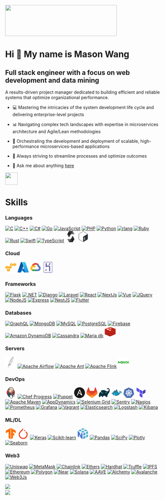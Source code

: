 <p align="left"><img src="https://media3.giphy.com/media/aYQ1Enqu89rQfr4JSS/giphy.gif?cid=790b76116efcc7105ca49d858c320938328b0751a5b11355&rid=giphy.gif&ct=s" width="360" height="100"  /></p>


Hi 👋 My name is Mason Wang
======================

Full stack engineer with a focus on web development and data mining
------------------------------------------------------------------------

A results-driven project manager dedicated to building efficient and reliable systems that optimize organizational performance.

* 💻 Mastering the intricacies of the system development life cycle and delivering enterprise-level projects

* 📊 Navigating complex tech landscapes with expertise in microservices architecture and Agile/Lean methodologies

* 🌟 Orchestrating the development and deployment of scalable, high-performance microservices-based applications

* 🎯 Always striving to streamline processes and optimize outcomes

* 💬 Ask me about anything [here](https://github.com/t110e4/t110e4/issues)

<p align="left">
  <img src="https://media4.giphy.com/media/xTk9ZOk8WmSKQpFg1W/giphy.gif?cid=790b7611cd0f34add4cbbeca0b68770186eced04e3b27025&rid=giphy.gif&ct=s" width="40" height="40" style="display:inline-block; vertical-align:middle;" /> 
</p>

Skills
======

### Languages 

<p align="left">
<a href="https://docs.microsoft.com/en-us/cpp/?view=msvc-170" target="_blank" rel="noreferrer"><img src="https://raw.githubusercontent.com/danielcranney/readme-generator/main/public/icons/skills/c-colored.svg" width="36" height="36" alt="C" /></a>
<a href="https://docs.microsoft.com/en-us/cpp/?view=msvc-170" target="_blank" rel="noreferrer"><img src="https://raw.githubusercontent.com/danielcranney/readme-generator/main/public/icons/skills/cplusplus-colored.svg" width="36" height="36" alt="C++" /></a>
<a href="https://docs.microsoft.com/en-us/dotnet/csharp/" target="_blank" rel="noreferrer"><img src="https://raw.githubusercontent.com/danielcranney/readme-generator/main/public/icons/skills/csharp-colored.svg" width="36" height="36" alt="C#" /></a>
<a href="https://go.dev/doc/" target="_blank" rel="noreferrer"><img src="https://raw.githubusercontent.com/danielcranney/readme-generator/main/public/icons/skills/go-colored.svg" width="36" height="36" alt="Go" /></a>
<a href="https://developer.mozilla.org/en-US/docs/Web/JavaScript" target="_blank" rel="noreferrer"><img src="https://raw.githubusercontent.com/danielcranney/readme-generator/main/public/icons/skills/javascript-colored.svg" width="36" height="36" alt="JavaScript" /></a>
<a href="https://www.php.net/" target="_blank" rel="noreferrer"><img src="https://raw.githubusercontent.com/danielcranney/readme-generator/main/public/icons/skills/php-colored.svg" width="36" height="36" alt="PHP" /></a>
<a href="https://www.python.org/" target="_blank" rel="noreferrer"><img src="https://raw.githubusercontent.com/danielcranney/readme-generator/main/public/icons/skills/python-colored.svg" width="36" height="36" alt="Python" /></a>
<a href="https://www.r-project.org/" target="_blank" rel="noreferrer"><img src="https://raw.githubusercontent.com/danielcranney/readme-generator/main/public/icons/skills/rlang-colored.svg" width="36" height="36" alt="rlang" /></a>
<a href="https://www.ruby-lang.org/en/" target="_blank" rel="noreferrer"><img src="https://raw.githubusercontent.com/danielcranney/readme-generator/main/public/icons/skills/ruby-colored.svg" width="36" height="36" alt="Ruby" /></a>
<a href="https://www.rust-lang.org/" target="_blank" rel="noreferrer"><img src="https://raw.githubusercontent.com/danielcranney/readme-generator/main/public/icons/skills/rust-colored.svg" width="36" height="36" alt="Rust" /></a>
<a href="https://developer.apple.com/swift/" target="_blank" rel="noreferrer"><img src="https://raw.githubusercontent.com/danielcranney/readme-generator/main/public/icons/skills/swift-colored.svg" width="36" height="36" alt="Swift" /></a>
<a href="https://www.typescriptlang.org/" target="_blank" rel="noreferrer"><img src="https://raw.githubusercontent.com/danielcranney/readme-generator/main/public/icons/skills/typescript-colored.svg" width="36" height="36" alt="TypeScript" /></a>
<a href="https://docs.soliditylang.org/" target="_blank" rel="noreferrer"><img src="https://github.com/devicons/devicon/blob/master/icons/solidity/solidity-original.svg" width="36" height="36" alt="Solidity" /></a>
<a href="https://www.gnu.org/software/bash/" target="_blank" rel="noreferrer"><img src="https://github.com/devicons/devicon/blob/master/icons/bash/bash-original.svg" width="36" height="36" alt="Solidity" /></a>

  
### Cloud 

<a href="https://aws.amazon.com/" target="_blank" rel="noreferrer"><img src="https://github.com/devicons/devicon/blob/master/icons/amazonwebservices/amazonwebservices-original.svg" width="36" height="36" alt="AWS" /></a>
<a href="https://azure.microsoft.com/en-us" target="_blank" rel="noreferrer"><img src="https://github.com/devicons/devicon/blob/master/icons/azure/azure-original.svg" width="36" height="36" alt="Azure" /></a>
<a href="https://cloud.google.com/" target="_blank" rel="noreferrer"><img src="https://github.com/devicons/devicon/blob/master/icons/googlecloud/googlecloud-original.svg" width="36" height="36" alt="Google Cloud" /></a>
<a href="https://www.heroku.com/" target="_blank" rel="noreferrer"><img src="https://github.com/devicons/devicon/blob/master/icons/heroku/heroku-original.svg" width="36" height="36" alt="Heroku" /></a>

### Frameworks 
  
<a href="https://flask.palletsprojects.com/en/2.0.x/" target="_blank" rel="noreferrer"><img src="https://raw.githubusercontent.com/danielcranney/readme-generator/main/public/icons/skills/flask-colored.svg" width="36" height="36" alt="Flask" /></a>
<a href="https://dotnet.microsoft.com/en-us/" target="_blank" rel="noreferrer"><img src="https://raw.githubusercontent.com/danielcranney/readme-generator/main/public/icons/skills/dot-net-colored.svg" width="36" height="36" alt=".NET" /></a>
<a href="https://www.djangoproject.com/" target="_blank" rel="noreferrer"><img src="https://raw.githubusercontent.com/danielcranney/readme-generator/main/public/icons/skills/django-colored.svg" width="36" height="36" alt="Django" /></a>
<a href="https://laravel.com/" target="_blank" rel="noreferrer"><img src="https://raw.githubusercontent.com/danielcranney/readme-generator/main/public/icons/skills/laravel-colored.svg" width="36" height="36" alt="Laravel" /></a>
<a href="https://reactjs.org/" target="_blank" rel="noreferrer"><img src="https://raw.githubusercontent.com/danielcranney/readme-generator/main/public/icons/skills/react-colored.svg" width="36" height="36" alt="React" /></a>
<a href="https://nextjs.org/docs" target="_blank" rel="noreferrer"><img src="https://raw.githubusercontent.com/danielcranney/readme-generator/main/public/icons/skills/nextjs-colored.svg" width="36" height="36" alt="NextJs" /></a>
<a href="https://vuejs.org/" target="_blank" rel="noreferrer"><img src="https://raw.githubusercontent.com/danielcranney/readme-generator/main/public/icons/skills/vuejs-colored.svg" width="36" height="36" alt="Vue" /></a>
<a href="https://jquery.com/" target="_blank" rel="noreferrer"><img src="https://raw.githubusercontent.com/danielcranney/readme-generator/main/public/icons/skills/jquery-colored.svg" width="36" height="36" alt="JQuery" /></a>
<a href="https://nodejs.org/en/" target="_blank" rel="noreferrer"><img src="https://raw.githubusercontent.com/danielcranney/readme-generator/main/public/icons/skills/nodejs-colored.svg" width="36" height="36" alt="NodeJS" /></a>
<a href="https://expressjs.com/" target="_blank" rel="noreferrer"><img src="https://raw.githubusercontent.com/danielcranney/readme-generator/main/public/icons/skills/express-colored.svg" width="36" height="36" alt="Express" /></a>
<a href="https://docs.nestjs.com/" target="_blank" rel="noreferrer"><img src="https://raw.githubusercontent.com/danielcranney/readme-generator/main/public/icons/skills/nestjs-colored.svg" width="36" height="36" alt="NestJS" /></a>
<a href="https://flutter.dev/" target="_blank" rel="noreferrer"><img src="https://raw.githubusercontent.com/danielcranney/readme-generator/main/public/icons/skills/flutter-colored.svg" width="36" height="36" alt="Flutter" /></a>

### Databases

<a href="https://graphql.org/" target="_blank" rel="noreferrer"><img src="https://raw.githubusercontent.com/danielcranney/readme-generator/main/public/icons/skills/graphql-colored.svg" width="36" height="36" alt="GraphQL" /></a>
<a href="https://www.mongodb.com/" target="_blank" rel="noreferrer"><img src="https://raw.githubusercontent.com/danielcranney/readme-generator/main/public/icons/skills/mongodb-colored.svg" width="36" height="36" alt="MongoDB" /></a>
<a href="https://www.mysql.com/" target="_blank" rel="noreferrer"><img src="https://raw.githubusercontent.com/danielcranney/readme-generator/main/public/icons/skills/mysql-colored.svg" width="36" height="36" alt="MySQL" /></a>
<a href="https://www.postgresql.org/" target="_blank" rel="noreferrer"><img src="https://raw.githubusercontent.com/danielcranney/readme-generator/main/public/icons/skills/postgresql-colored.svg" width="36" height="36" alt="PostgreSQL" /></a>
<a href="https://firebase.google.com/" target="_blank" rel="noreferrer"><img src="https://raw.githubusercontent.com/danielcranney/readme-generator/main/public/icons/skills/firebase-colored.svg" width="36" height="36" alt="Firebase" /></a>
<a href="https://aws.amazon.com/dynamodb/" target="_blank" rel="noreferrer"><img src="https://seeklogo.com/images/A/aws-dynamodb-logo-CF7BCC577D-seeklogo.com.png" width="36" height="36" alt="Amazon DynamoDB" /></a>
<a href="https://cassandra.apache.org/_/index.html" target="_blank" rel="noreferrer"><img src="https://upload.wikimedia.org/wikipedia/commons/1/1e/Apache-cassandra-icon.png" width="36" height="36" alt="Cassandra" /></a>
<a href="https://mariadb.org/" target="_blank" rel="noreferrer"><img src="https://mariadb.com/wp-content/uploads/2019/11/mariadb-logo-vert_blue-transparent.png" width="36" height="36" alt="Maria db" /></a>
<a href="https://redis.io/" target="_blank" rel="noreferrer"><img src="https://github.com/devicons/devicon/blob/master/icons/redis/redis-original.svg" width="36" height="36" alt="Redis" /></a>


### Servers 
  
<a href="https://httpd.apache.org/" target="_blank" rel="noreferrer"><img src="https://github.com/devicons/devicon/blob/master/icons/apache/apache-line.svg" width="36" height="36" alt="Apache" /></a>
<a href="https://airflow.apache.org/" target="_blank" rel="noreferrer"><img src="https://airflow.apache.org/docs/apache-airflow/1.10.15/_images/pin_large.png" width="36" height="36" alt="Apache Airflow" /></a>
<a href="https://ant.apache.org/" target="_blank" rel="noreferrer"><img src="https://upload.wikimedia.org/wikipedia/commons/thumb/2/2f/Apache-Ant-logo.svg/1024px-Apache-Ant-logo.svg.png" width="36" height="36" alt="Apache Ant" /></a>
<a href="https://flink.apache.org/" target="_blank" rel="noreferrer"><img src="https://flink.apache.org/img/logo/png/1000/flink_squirrel_1000.png" width="36" height="36" alt="Apache Flink" /></a>
<a href="https://www.nginx.com/" target="_blank" rel="noreferrer"><img src="https://github.com/devicons/devicon/blob/master/icons/nginx/nginx-original.svg" width="36" height="36" alt="Nginx" /></a>

### DevOps
  
<a href="https://www.jenkins.io/" target="_blank" rel="noreferrer"><img src="https://github.com/devicons/devicon/blob/master/icons/jenkins/jenkins-original.svg" width="36" height="36" alt="Jenkins" /></a>
<a href="https://www.chef.io/" target="_blank" rel="noreferrer"><img src="https://d1l5pp53ux74mz.cloudfront.net/images/default-source/brand/symbol-2x-min.png?sfvrsn=dc337982_4" width="36" height="36" alt="Chef Progress" /></a>
<a href="https://www.puppet.com/" target="_blank" rel="noreferrer"><img src="https://plugins.jetbrains.com/files/7180/282958/icon/pluginIcon.svg" width="36" height="36" alt="Puppet" /></a>
<a href="https://www.ansible.com/" target="_blank" rel="noreferrer"><img src="https://github.com/devicons/devicon/blob/master/icons/ansible/ansible-original.svg" width="36" height="36" alt="Ansible" /></a>
<a href="https://about.gitlab.com/" target="_blank" rel="noreferrer"><img src="https://github.com/devicons/devicon/blob/master/icons/gitlab/gitlab-original.svg" width="36" height="36" alt="GitLab" /></a>
<a href="https://gradle.org/" target="_blank" rel="noreferrer"><img src="https://github.com/devicons/devicon/blob/master/icons/gradle/gradle-plain.svg" width="36" height="36" alt="Gradle" /></a>
<a href="https://www.docker.com/" target="_blank" rel="noreferrer"><img src="https://github.com/devicons/devicon/blob/master/icons/docker/docker-original.svg" width="36" height="36" alt="Docker" /></a>
<a href="https://kubernetes.io/" target="_blank" rel="noreferrer"><img src="https://github.com/devicons/devicon/blob/master/icons/kubernetes/kubernetes-plain.svg" width="36" height="36" alt="Kubernetes" /></a>
<a href="https://www.terraform.io/" target="_blank" rel="noreferrer"><img src="https://github.com/devicons/devicon/blob/master/icons/terraform/terraform-original.svg" width="36" height="36" alt="Terraform" /></a>
<a href="https://maven.apache.org/" target="_blank" rel="noreferrer"><img src="https://upload.wikimedia.org/wikipedia/commons/thumb/7/7e/Apache_Feather_Logo.svg/339px-Apache_Feather_Logo.svg.png" width="36" height="36" alt="Apache Maven" /></a>
<a href="https://www.appdynamics.com/" target="_blank" rel="noreferrer"><img src="http://rhc4tp-cms-prod-vpc-76857813.s3.amazonaws.com/s3fs-public/appdynamics_logo.png" width="36" height="36" alt="AppDynamics" /></a>
<a href="https://www.selenium.dev/documentation/grid/" target="_blank" rel="noreferrer"><img src="https://www.selenium.dev/images/logos/grid.svg" width="36" height="36" alt="Selenium Grid" /></a>
<a href="https://sentry.io/welcome/" target="_blank" rel="noreferrer"><img src="https://seeklogo.com/images/S/sentry-logo-36928B74C1-seeklogo.com.png" width="36" height="36" alt="Sentry" /></a>
<a href="https://www.nagios.org/" target="_blank" rel="noreferrer"><img src="https://res.cloudinary.com/canonical/image/fetch/f_auto,q_auto,fl_sanitize,c_fill,w_200,h_200/https://api.charmhub.io/api/v1/media/download/charm_Zlyb1lawytByYzG2L3t94k9bMuBGIhBz_icon_3af78471da4c26cedf5ab39a7a816dbbb911edd3a15d1f9fa5b34ee1f0c6fc61.png" width="36" height="36" alt="Nagios" /></a>
<a href="https://prometheus.io/" target="_blank" rel="noreferrer"><img src="https://upload.wikimedia.org/wikipedia/commons/thumb/3/38/Prometheus_software_logo.svg/2066px-Prometheus_software_logo.svg.png" width="36" height="36" alt="Prometheus" /></a>
<a href="https://grafana.com/" target="_blank" rel="noreferrer"><img src="https://cdn.icon-icons.com/icons2/2699/PNG/512/grafana_logo_icon_171048.png" width="36" height="36" alt="Grafana" /></a>
<a href="https://www.vagrantup.com/" target="_blank" rel="noreferrer"><img src="https://seeklogo.com/images/V/vagrant-logo-B214F47636-seeklogo.com.png" width="36" height="36" alt="Vagrant" /></a>
<a href="https://www.elastic.co/" target="_blank" rel="noreferrer"><img src="https://cdn.freebiesupply.com/logos/large/2x/elasticsearch-logo-png-transparent.png" width="36" height="36" alt="Elasticsearch" /></a>
<a href="https://www.elastic.co/logstash/" target="_blank" rel="noreferrer"><img src="https://brandslogos.com/wp-content/uploads/thumbs/elastic-logstash-logo-vector.svg" width="36" height="36" alt="Logstash" /></a>
<a href="https://www.elastic.co/kibana/" target="_blank" rel="noreferrer"><img src="https://brandslogos.com/wp-content/uploads/images/large/elastic-kibana-logo.png" width="36" height="36" alt="Kibana" /></a>


### ML/DL 
  
<a href="https://www.tensorflow.org/" target="_blank" rel="noreferrer"><img src="https://github.com/devicons/devicon/blob/master/icons/tensorflow/tensorflow-original.svg" width="36" height="36" alt="TensorFlow" /></a>
<a href="https://pytorch.org/" target="_blank" rel="noreferrer"><img src="https://github.com/devicons/devicon/blob/master/icons/pytorch/pytorch-original.svg" width="36" height="36" alt="PyTorch" /></a>
<a href="https://keras.io/" target="_blank" rel="noreferrer"><img src="https://upload.wikimedia.org/wikipedia/commons/thumb/a/ae/Keras_logo.svg/2048px-Keras_logo.svg.png" width="36" height="36" alt="Keras" /></a>
<a href="https://scikit-learn.org/stable/" target="_blank" rel="noreferrer"><img src="https://upload.wikimedia.org/wikipedia/commons/thumb/0/05/Scikit_learn_logo_small.svg/2560px-Scikit_learn_logo_small.svg.png" width="36" height="36" alt="Scikit-learn" /></a>
<a href="https://numpy.org/" target="_blank" rel="noreferrer"><img src="https://github.com/devicons/devicon/blob/master/icons/numpy/numpy-original.svg" width="36" height="36" alt="NumPy" /></a>
<a href="https://pandas.pydata.org/" target="_blank" rel="noreferrer"><img src="https://upload.wikimedia.org/wikipedia/commons/thumb/2/22/Pandas_mark.svg/1200px-Pandas_mark.svg.png" width="36" height="36" alt="Pandas" /></a>
<a href="https://scipy.org/" target="_blank" rel="noreferrer"><img src="https://upload.wikimedia.org/wikipedia/commons/thumb/b/b2/SCIPY_2.svg/1200px-SCIPY_2.svg.png" width="36" height="36" alt="SciPy" /></a>
<a href="https://plotly.com/" target="_blank" rel="noreferrer"><img src="https://www.vectorlogo.zone/logos/plot_ly/plot_ly-official.svg" width="36" height="36" alt="Plotly" /></a>
<a href="https://seaborn.pydata.org/" target="_blank" rel="noreferrer"><img src="https://seeklogo.com/images/S/seaborn-logo-244EB2DEC5-seeklogo.com.png" width="36" height="36" alt="Seaborn" /></a>

### Web3

<a href="https://uniswap.org/" target="_blank" rel="noreferrer"><img src="https://raw.githubusercontent.com/danielcranney/readme-generator/main/public/icons/skills/uniswap-colored.svg" width="36" height="36" alt="Uniswap" /></a>
<a href="https://metamask.io/" target="_blank" rel="noreferrer"><img src="https://raw.githubusercontent.com/danielcranney/readme-generator/main/public/icons/skills/metamask-colored.svg" width="36" height="36" alt="MetaMask" /></a>
<a href="https://chain.link/" target="_blank" rel="noreferrer"><img src="https://raw.githubusercontent.com/danielcranney/readme-generator/main/public/icons/skills/chainlink-colored.svg" width="36" height="36" alt="Chainlink" /></a>
<a href="https://ethers.io" target="_blank" rel="noreferrer"><img src="https://raw.githubusercontent.com/danielcranney/readme-generator/main/public/icons/skills/ethers-colored.svg" width="36" height="36" alt="Ethers" /></a>
<a href="https://hardhat.org/" target="_blank" rel="noreferrer"><img src="https://raw.githubusercontent.com/danielcranney/readme-generator/main/public/icons/skills/hardhat-colored.svg" width="36" height="36" alt="Hardhat" /></a>
<a href="https://trufflesuite.com" target="_blank" rel="noreferrer"><img src="https://raw.githubusercontent.com/danielcranney/readme-generator/main/public/icons/skills/truffle-colored.svg" width="36" height="36" alt="Truffle" /></a>
<a href="https://ipfs.io/" target="_blank" rel="noreferrer"><img src="https://raw.githubusercontent.com/danielcranney/readme-generator/main/public/icons/skills/ipfs-colored.svg" width="36" height="36" alt="IPFS" /></a>
<a href="https://ethereum.org/en/" target="_blank" rel="noreferrer"><img src="https://raw.githubusercontent.com/danielcranney/readme-generator/main/public/icons/skills/ethereum-colored.svg" width="36" height="36" alt="Ethereum" /></a>
<a href="https://polygon.technology/" target="_blank" rel="noreferrer"><img src="https://raw.githubusercontent.com/danielcranney/readme-generator/main/public/icons/skills/polygon-colored.svg" width="36" height="36" alt="Polygon" /></a>
<a href="https://near.academy/" target="_blank" rel="noreferrer"><img src="https://raw.githubusercontent.com/danielcranney/readme-generator/main/public/icons/skills/near-colored.svg" width="36" height="36" alt="Near" /></a>
<a href="https://solana.com/" target="_blank" rel="noreferrer"><img src="https://raw.githubusercontent.com/danielcranney/readme-generator/main/public/icons/skills/solana-colored.svg" width="36" height="36" alt="Solana" /></a>
<a href="https://aave.com/" target="_blank" rel="noreferrer"><img src="https://raw.githubusercontent.com/danielcranney/readme-generator/main/public/icons/skills/aave-colored.svg" width="36" height="36" alt="AAVE" /></a>
<a href="https://docs.alchemy.com/alchemy/documentation/alchemy-web3" target="_blank" rel="noreferrer"><img src="https://raw.githubusercontent.com/danielcranney/readme-generator/main/public/icons/skills/alchemy-colored.svg" width="36" height="36" alt="Alchemy" /></a>
<a href="https://www.avax.network/" target="_blank" rel="noreferrer"><img src="https://raw.githubusercontent.com/danielcranney/readme-generator/main/public/icons/skills/avalanche-colored.svg" width="36" height="36" alt="Avalanche" /></a>
<a href="https://web3js.readthedocs.io/en/v1.7.1/#" target="_blank" rel="noreferrer"><img src="https://raw.githubusercontent.com/danielcranney/readme-generator/main/public/icons/skills/web3js-colored.svg" width="36" height="36" alt="Web3Js" /></a>

</p>


![](https://github-readme-stats.vercel.app/api?username=t110e4&theme=chartreuse-dark&hide_border=false&include_all_commits=true&count_private=true&show_icons=true&hide=prs,issues,contribs])<br/>
![](https://github-readme-streak-stats.herokuapp.com/?user=t110e4&theme=chartreuse-dark&hide_border=false)<br/>

